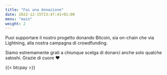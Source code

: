 ```yaml
---
title: "Fai una donazione"
date: 2022-12-15T23:47:41+01:00
menu: "main"
weight: 2
---
```


Puoi supportare il nostro progetto donando Bitcoin, sia on-chain che via Lightning, alla nostra campagna di crowdfunding.

Siamo estremamente grati a chiunque scelga di donarci anche solo qualche satoshi. Grazie di cuore ❤️

{{< btcpay >}}
